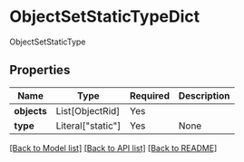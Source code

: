 # ObjectSetStaticTypeDict

ObjectSetStaticType

## Properties
| Name | Type | Required | Description |
| ------------ | ------------- | ------------- | ------------- |
**objects** | List[ObjectRid] | Yes |  |
**type** | Literal["static"] | Yes | None |


[[Back to Model list]](../../../README.md#models-v1-link) [[Back to API list]](../../../README.md#apis-v1-link) [[Back to README]](../../../README.md)
